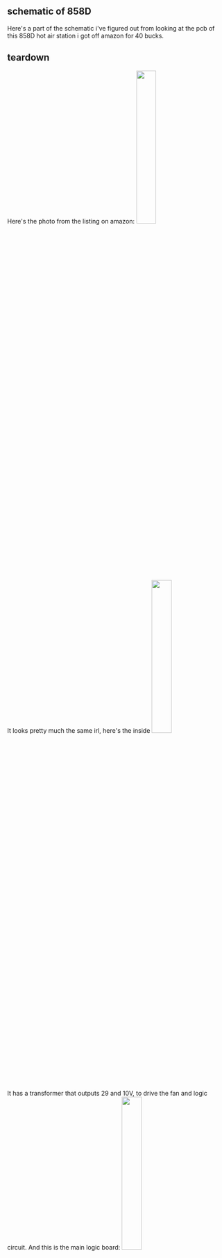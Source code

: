 ## schematic of 858D
Here's a part of the schematic i've figured out from looking at the pcb of this 858D hot air station i got off amazon for 40 bucks.
## teardown
Here's the photo from the listing on amazon:
<img src="https://github.com/bassusteur/858D-hot-air-station/assets/42449683/5a13ed8c-10aa-46e1-9b4e-6b7ce3fe6010.png" width=30% height=30%>  
It looks pretty much the same irl, here's the inside
<img src="https://github.com/bassusteur/858D-hot-air-station/assets/42449683/7590cbc2-2ec7-4fbb-9891-3517ccb70fae.png" width=30% height=30%>   
It has a transformer that outputs 29 and 10V, to drive the fan and logic circuit.
And this is the main logic board:
<img src="https://github.com/bassusteur/858D-hot-air-station/assets/42449683/75266f30-c80d-4996-93c7-24f3167c1513" width=30% height=30%>   
